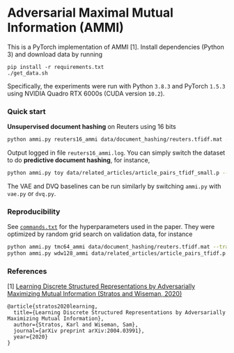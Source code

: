 # Adversarial Maximal Mutual Information (AMMI)
This is a PyTorch implementation of AMMI [1]. Install dependencies (Python 3) and download data by running 
```
pip install -r requirements.txt
./get_data.sh
```
Specifically, the experiments were run with Python `3.8.3` and PyTorch `1.5.3` using NVIDIA Quadro RTX 6000s (CUDA version `10.2`).

### Quick start
**Unsupervised document hashing** on Reuters using 16 bits
```bash
python ammi.py reuters16_ammi data/document_hashing/reuters.tfidf.mat --train --raw_prior
```
Output logged in file `reuters16_ammi.log`. You can simply switch the dataset to do **predictive document hashing**, for instance, 
```bash
python ammi.py toy data/related_articles/article_pairs_tfidf_small.p --train --raw_prior --num_retrieve 10
```
The VAE and DVQ baselines can be run similarly by switching `ammi.py` with `vae.py` or `dvq.py`.

### Reproducibility
See [`commands.txt`](commands.txt) for the hyperparameters used in the paper. They were optimized by random grid search on validation data, for instance 
```bash
python ammi.py tmc64_ammi data/document_hashing/reuters.tfidf.mat --train --num_features 64 --num_runs 100 --cuda 
python ammi.py wdw128_ammi data/related_articles/article_pairs_tfidf.p --train --num_features 128 --num_runs 100 --cuda --num_workers 8
```

### References
[1] [Learning Discrete Structured Representations by Adversarially Maximizing Mutual Information (Stratos and Wiseman, 2020)](https://arxiv.org/abs/2004.03991)
```
@article{stratos2020learning,
  title={Learning Discrete Structured Representations by Adversarially Maximizing Mutual Information},
  author={Stratos, Karl and Wiseman, Sam},
  journal={arXiv preprint arXiv:2004.03991},
  year={2020}
}
```
